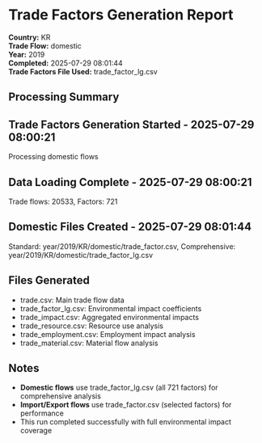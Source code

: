 # Trade Factors Generation Report

**Country:** KR  
**Trade Flow:** domestic  
**Year:** 2019  
**Completed:** 2025-07-29 08:01:44  
**Trade Factors File Used:** trade_factor_lg.csv

## Processing Summary


## Trade Factors Generation Started - 2025-07-29 08:00:21
Processing domestic flows

## Data Loading Complete - 2025-07-29 08:00:21
Trade flows: 20533, Factors: 721

## Domestic Files Created - 2025-07-29 08:01:44
Standard: year/2019/KR/domestic/trade_factor.csv, Comprehensive: year/2019/KR/domestic/trade_factor_lg.csv


## Files Generated

- trade.csv: Main trade flow data
- trade_factor_lg.csv: Environmental impact coefficients
- trade_impact.csv: Aggregated environmental impacts
- trade_resource.csv: Resource use analysis
- trade_employment.csv: Employment impact analysis
- trade_material.csv: Material flow analysis

## Notes

- **Domestic flows** use trade_factor_lg.csv (all 721 factors) for comprehensive analysis
- **Import/Export flows** use trade_factor.csv (selected factors) for performance
- This run completed successfully with full environmental impact coverage
